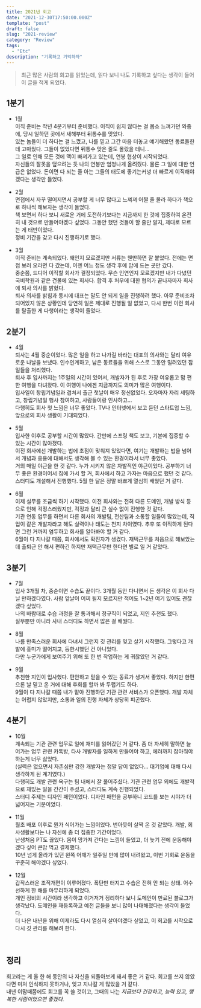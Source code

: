 ```yaml
---
title: 2021년 회고
date: "2021-12-30T17:50:00.000Z"
template: "post"
draft: false
slug: "2021-review"
category: "Review"
tags:
  - "Etc"
description: "기록하고 기억하자"
---
```


> 최근 많은 사람의 회고를 읽었는데, 읽다 보니 나도 기록하고 싶다는 생각이 들어 이 글을 적게 되었다.<br>


## 1분기
- 1월<br>
이직 준비는 작년 4분기부터 준비했다. 이직이 쉽지 않다는 걸 몸소 느껴가던 와중에, 당시 일하던 곳에서 새해부터 뒤통수를 맞았다.<br>
있는 놈들이 더 하다는 걸 느꼈고, 나를 믿고 그간 마음 터놓고 얘기해왔던 동료들한테 고마웠다. 그들이 없었다면 뒤통수 맞은 줄도 몰랐을 테니...<br>
그 일로 인해 모든 것에 맥이 빠져가고 있는데, 연봉 협상이 시작되었다. <br>
자신들의 잘못을 덮으려는 듯 나의 연봉만 엄청나게 올려줬다. 물론 그 일에 대한 언급은 없었다. 돈이면 다 되는 줄 아는 그들의 태도에 좋기는커녕 더 빠르게 이직해야겠다는 생각만 들었다.<br>

- 2월<br>
면접에서 자꾸 떨어지면서 공부할 게 너무 많다고 느껴져 어쩔 줄 몰라 하다가 책으로 하나씩 해보자는 생각이 들었다.<br>
책 보면서 하다 보니 새로운 거에 도전하기보다는 지금까지 한 것에 집중하여 온전히 내 것으로 만들어야겠다 싶었다. 그동안 했던 것들이 할 줄만 알지, 제대로 모르는 게 태반이었다.<br>
정비 기간을 갖고 다시 진행하기로 했다.<br>

- 3월<br>
이직 준비는 계속되었다. 왜인지 모르겠지만 서류는 웬만하면 잘 붙었다. 전에는 면접 보러 오라면 다 갔는데, 이젠 어느 정도 생각 후에 맘에 드는 곳만 갔다.<br>
중순쯤, 드디어 이직할 회사가 결정되었다. 무슨 인연인지 모르겠지만 내가 다녔던 국비학원과 같은 건물에 있는 회사다. 합격 후 처우에 대한 협의가 끝나자마자 회사에 퇴사 의사를 밝혔다.<br>
퇴사 의사를 밝힘과 동시에 대표는 말도 안 되게 일을 진행하려 했다. 아무 준비조차 되어있지 않은 상황인데 당연히 일은 제대로 진행될 일 없었고, 다시 한번 이런 회사를 탈출한 게 다행이라는 생각이 들었다.<br>

## 2분기
- 4월<br>
퇴사는 4월 중순이었다. 많은 일을 하고 나가길 바라는 대표의 의사와는 달리 여유로운 나날을 보냈다. 인수인계하고, 남은 동료들을 위해 스스로 그동안 밀려있던 잡일들을 처리했다. <br>
퇴사 후 입사까지는 1주일의 시간이 있어서, 개발자가 된 후로 가장 여유롭고 맘 편한 여행을 다녀왔다. 이 여행이 나에겐 지금까지도 의미가 많은 여행이다.<br>
입사일이 창립기념일과 겹쳐서 출근 첫날이 매우 정신없었다. 오자마자 자리 세팅하고, 창립기념일 행사 참여하고, 사람들이랑 인사하고...<br>
다행히도 회사 첫 느낌은 너무 좋았다. TV나 인터넷에서 보고 듣던 스타트업 느낌, 앞으로의 회사 생활이 기대되었다.<br>

- 5월<br>
입사한 이후로 공부할 시간이 많았다. 간만에 스프링 책도 보고, 기본에 집중할 수 있는 시간이 많아졌다.<br>
이전 회사에선 개발하는 법에 초점이 맞춰져 있었다면, 여기는 개발하는 법을 넘어서 개념과 응용에 대해서도 생각해 볼 수 있는 환경이라서 너무 좋았다.<br>
거의 매일 야근을 한 것 같다. 누가 시키지 않은 자발적인 야근이었다. 공부하기 너무 좋은 환경이어서 집에 가서 할 거, 회사에서 하고 가자는 마음으로 했던 것 같다.<br>
스터디도 개설해서 진행했다. 5월 한 달은 정말 바쁘게 열심히 배웠던 거 같다. <br>

- 6월<br>
이제 실무를 조금씩 하기 시작했다. 이전 회사와는 전혀 다른 도메인, 개발 방식 등으로 인해 걱정스러웠지만, 걱정과 달리 큰 실수 없이 진행한 것 같다.<br>
기관 연동 업무를 하면서 다른 회사의 개발팀, 전산팀과 소통할 일들이 많았는데, 직업이 같은 개발자라고 해도 실력이나 태도는 천지 차이였다. 추후 또 이직하게 된다면 그런 거까지 염두하고 회사를 알아봐야 할 거 같다.<br>
6월이 다 지나갈 때쯤, 회사에서도 확진자가 생겼다. 재택근무를 처음으로 해보았는데 출퇴근 안 해서 편하긴 하지만 재택근무만 한다면 별로 일 거 같았다. <br>

## 3분기

- 7월<br>
입사 3개월 차, 중순이면 수습도 끝이다. 3개월 동안 다니면서 든 생각은 이 회사 다닐 만하겠다였다. 사람 앞날이 어찌 될지 모르지만 적어도 1~2년 여기 있어도 괜찮겠다 싶었다.<br>
나의 바람대로 수습 과정을 잘 통과해서 정규직이 되었고, 지인 추천도 했다. <br>
실무뿐만 아니라 사내 스터디도 하면서 많은 걸 배웠다. <br>

- 8월<br>
나름 만족스러운 회사에 다녀서 그런지 깃 관리를 잊고 살기 시작했다. 그렇다고 개발에 흥미가 떨어지고, 등한시했던 건 아니었다.<br>
다만 누군가에게 보여주기 위해 또 한 번 작업하는 게 귀찮았던 거 같다. <br>

- 9월<br>
추천한 지인이 입사했다. 편안하고 믿을 수 있는 동료가 생겨서 좋았다. 하지만 한편으론 날 믿고 온 거에 대해 후회를 할까 봐 두렵기도 하다.<br>
9월이 다 지나갈 때쯤 내가 맡아 진행하던 기관 관련 서비스가 오픈했다. 개발 자체는 어렵지 않았지만, 소통과 일의 진행 자체가 상당히 피곤했다.<br>

## 4분기

- 10월<br>
계속되는 기관 관련 업무로 일에 재미를 잃어갔던 거 같다. 좀 더 자세히 말하면 늘어가는 업무 관련 카톡방, 타사 개발자를 일하게 만들어야 하고, 에러까지 잡아줘야 하는게 너무 싫었다.<br>
(실력은 없으면서 자존심만 강한 개발자는 정말 답이 없었다... 대기업에 대해 다시 생각하게 된 계기였다.)<br>
다행히도 개발 관련 욕구는 팀 내에서 잘 풀어주셨다. 기관 관련 업무 외에도 개발적으로 재밌는 일을 간간이 주셨고, 스터디도 계속 진행되었다.<br>
스터디 주제는 디자인 패턴이었다. 디자인 패턴을 공부하니 코드를 보는 시야가 더 넓어지는 기분이었다. <br>

- 11월<br>
월초 배포 이후로 뭔가 식어가는 느낌이었다. 번아웃이 살짝 온 것 같았다. 개발, 회사생활보다는 나 자신에 좀 더 집중한 기간이었다.<br>
난생처음 PT도 끊었다. 몸이 망가져 간다는 느낌이 들었고, 더 늦기 전에 운동해야겠다 싶어 큰맘 먹고 결제했다.<br>
10년 넘게 올라가 있던 왼쪽 어깨가 일주일 만에 많이 내려왔고, 이번 기회로 운동을 꾸준히 해야겠다 싶었다.<br>

- 12월<br>
갑작스러운 조직개편이 이루어졌다. 폭탄만 터지고 수습은 전혀 안 되는 상태. 어수선하게 한 해를 마무리하게 되었다.<br>
개인 정비의 시간이라 생각하고 이거저거 정리하다 보니 도메인이 만료된 블로그가 생각났다. 도메인을 재등록하고 예전 글들을 보니 많이 나태해졌다는 생각이 들었다.<br>
더 나은 내년을 위해 이제라도 다시 열심히 살아야겠다 싶었고, 이 회고를 시작으로 다시 깃 관리를 해보려 한다.<br>
<br>

## 정리
회고라는 게 올 한 해 동안의 나 자신을 되돌아보게 돼서 좋은 거 같다. 회고를 쓰지 않았다면 미처 인식하지 못하거나, 잊고 지나갈 게 많았을 거 같다.<br>
내년 이맘때쯤에도 회고를 꼭 쓸 것이고, 그때의 나는 *지금보다 건강하고, 능력 있고, 행복한 사람이었으면 좋겠다.*
